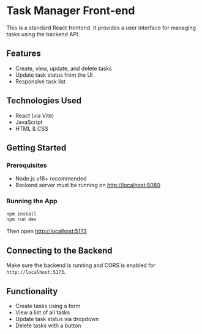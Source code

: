 # Task Manager Front-end

This is a standard React frontend. It provides a user interface for managing tasks using the backend API.

## Features

- Create, view, update, and delete tasks
- Update task status from the UI
- Responsive task list

## Technologies Used

- React (via Vite)
- JavaScript
- HTML & CSS

## Getting Started

### Prerequisites

- Node.js v18+ recommended
- Backend server must be running on [http://localhost:8080](http://localhost:8080)

### Running the App

```bash
npm install
npm run dev
```

Then open [http://localhost:5173](http://localhost:5173)

## Connecting to the Backend

Make sure the backend is running and CORS is enabled for `http://localhost:5173`.

## Functionality

- Create tasks using a form
- View a list of all tasks
- Update task status via dropdown
- Delete tasks with a button
